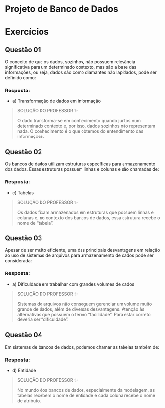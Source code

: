 # Projeto de Banco de Dados

# Exercícios


## Questão 01
O conceito de que os dados, sozinhos, não possuem relevância significativa para um determinado contexto, mas são a base das informações, ou seja, dados são como diamantes não lapidados, pode ser definido como:

### Resposta:
- a) Transformação de dados em informação

> SOLUÇÃO DO PROFESSOR ✨
>
> O dado transforma-se em conhecimento quando juntos num determinado contexto e, por isso, dados sozinhos não representam nada. O conhecimento é o que obtemos do entendimento das informações.


## Questão 02
Os bancos de dados utilizam estruturas específicas para armazenamento dos dados. Essas estruturas possuem linhas e colunas e são chamadas de:

### Resposta:
- c) Tabelas

> SOLUÇÃO DO PROFESSOR ✨
>
> Os dados ficam armazenados em estruturas que possuem linhas e colunas e, no contexto dos bancos de dados, essa estrutura recebe o nome de “tabela”.


## Questão 03
Apesar de ser muito eficiente, uma das principais desvantagens em relação ao uso de sistemas de arquivos para armazenamento de dados pode ser considerada:

### Resposta:
- a) Dificuldade em trabalhar com grandes volumes de dados

> SOLUÇÃO DO PROFESSOR ✨
>
> Sistemas de arquivos não conseguem gerenciar um volume muito grande de dados, além de diversas desvantagens. Atenção às alternativas que possuem o termo “facilidade”. Para estar correto deveria ser “dificuldade”.


## Questão 04
Em sistemas de bancos de dados, podemos chamar as tabelas também de:

### Resposta:
- d) Entidade

> SOLUÇÃO DO PROFESSOR ✨
>
> No mundo dos bancos de dados, especialmente da modelagem, as tabelas recebem o nome de entidade e cada coluna recebe o nome de atributo.

